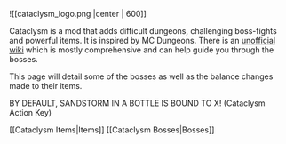 ![[cataclysm_logo.png |center | 600]]

Cataclysm is a mod that adds difficult dungeons, challenging boss-fights and powerful items. It is inspired by MC Dungeons. There is an [unofficial wiki](https://www.minecraft-guides.com/wiki/cataclysm/) which is mostly comprehensive and can help guide you through the bosses.

This page will detail some of the bosses as well as the balance changes made to their items.

BY DEFAULT, SANDSTORM IN A BOTTLE IS BOUND TO X! (Cataclysm Action Key)

[[Cataclysm Items|Items]]
[[Cataclysm Bosses|Bosses]]
